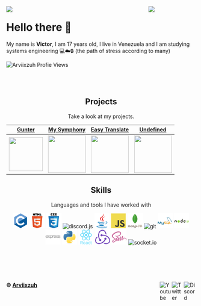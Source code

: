 <img align='left' src='https://cdn.discordapp.com/attachments/909121957562314803/1071644357335203880/R.gif' width='25%'>  
<img align='right' src='https://cdn.discordapp.com/attachments/909121957562314803/1071644297696379010/R.gif' width='25%'> 

# Hello there 👋
My name is **Victor**, I am 17 years old, I live in Venezuela and
I am studying systems engineering 💻☁️🔒 (the path of stress according to many)
<p align="left"> 
  <img src="https://komarev.com/ghpvc/?username=Arviixzuh&color=bfad26" alt="Arviixzuh Profie Views" />
</p>
<br><br>
<h2 align="center">Projects</h2>
<p align="center">Take a look at my projects.</p>

<div align="center">
  
| <a href="https://discord.com/oauth2/authorize?client_id=908862622672236635&scope=bot&permissions=8" target="_blank">**Gunter**</a> | <a href="https://arviixzuh.github.io/My-Symphony/" target="_blank">**My Symphony**</a> | <a href="https://arviixzuh.github.io/Easy-Translate/" target="_blank">**Easy Translate**</a> | <a href="@" target="_blank">**Undefined**</a> | 
| :---: | :---: | :---: | :---: |
<img align='center' src='https://cdn.discordapp.com/attachments/909121957562314803/1013112999562723388/gunter.png' width="90px"  height='90px'> | <img align='center' width="100px" src='https://media.discordapp.net/attachments/909121957562314803/1058850893539332176/music.png?width=473&height=473' height='100px'>  | <img align='center' src='https://arviixzuh.github.io/Easy-Translate/src/img/traductor.png' width="100px" height='100px'> | <img align='center' src='https://th.bing.com/th/id/R.f9df1667fd320fb45a3591026600238f?rik=3bG91UxXjbB%2bPw&pid=ImgRaw&r=0' width="100px" height='100px'> |

</div>

<h2 align="center">Skills</h2>
<p align="center">Languages and tools I have worked with</p>
<div align="center">
  <img
    src="https://raw.githubusercontent.com/devicons/devicon/master/icons/c/c-original.svg"
    alt="c"
    width="40"
    height="40"
  />
  <img
    src="https://raw.githubusercontent.com/devicons/devicon/master/icons/html5/html5-original-wordmark.svg"
    alt="html5"
    width="40"
    height="40"
  />
  <img
    src="https://raw.githubusercontent.com/devicons/devicon/master/icons/css3/css3-original-wordmark.svg"
    alt="css3"
    width="40"
    height="40"
  />
  <img
    src="https://media.discordapp.net/attachments/1064750763013853264/1064750859361202237/discordjs.png?ex=6549b182&is=65373c82&hm=fc40adf2aba79959f21cdfdd8cee281a9cf1fca7eef3664a1b85a5c8dc6c3f05&=&width=473&height=473"
    alt="discord.js"
    width="40"
    height="40"
  />
  <img
    src="https://raw.githubusercontent.com/devicons/devicon/master/icons/java/java-original.svg"
    alt="java"
    width="40"
    height="40"
  />
  <img
    src="https://raw.githubusercontent.com/devicons/devicon/master/icons/javascript/javascript-original.svg"
    alt="javascript"
    width="40"
    height="40"
  />
  <img
    src="https://raw.githubusercontent.com/devicons/devicon/master/icons/mongodb/mongodb-original-wordmark.svg"
    alt="mongodb"
    width="40"
    height="40"
  />
  <img
    src="https://www.vectorlogo.zone/logos/git-scm/git-scm-icon.svg"
    alt="git"
    width="40"
    height="40"
  />
  <img
    src="https://raw.githubusercontent.com/devicons/devicon/master/icons/mysql/mysql-original-wordmark.svg"
    alt="mysql"
    width="40"
    height="40"
  />
  <img
    src="https://raw.githubusercontent.com/devicons/devicon/master/icons/nodejs/nodejs-original-wordmark.svg"
    alt="nodejs"
    width="40"
    height="40"
  />
  <img
   src="https://raw.githubusercontent.com/devicons/devicon/master/icons/express/express-original-wordmark.svg"
   alt="express"
   width="40"
   height="40"
  />
  <img
    src="https://raw.githubusercontent.com/devicons/devicon/master/icons/python/python-original.svg"
    alt="python"
    width="40"
    height="40"
  />
  <img
    src="https://raw.githubusercontent.com/devicons/devicon/master/icons/react/react-original-wordmark.svg"
    alt="react"
    width="40"
    height="40"
  />
  <img
    src="https://raw.githubusercontent.com/devicons/devicon/master/icons/redux/redux-original.svg"
    alt="redux"
    width="40"
    height="40"
  />
  <img
    src="https://raw.githubusercontent.com/devicons/devicon/master/icons/sass/sass-original.svg"
    alt="sass"
    width="40"
    height="40"
  />
  <img
   src="https://media.discordapp.net/attachments/1064750763013853264/1166474981992042677/socket.io.png?ex=654a9f7b&is=65382a7b&hm=1f67f0f55b5d14c6d4339be1c198ad4ef388e99100932061468543fa0eca3e2f&="
   alt="socket.io"
   width="35"
   height="35"
  />
</div>

<br><br><br><br>

[discord]: https://discord.gg/U8APdjGQNq
[twitter]: https://twitter.com/Arviixzuh_
[youtube]: https://www.youtube.com/channel/UCSAafU0GMeeVK_wcmyrWAMg
[instagram]: https://www.instagram.com/arviixzuh/

[<img align="right" alt="Discord" width="32px" src="https://cdn.discordapp.com/attachments/909121957562314803/911759734871314503/Discord.png.png" />][discord]
[<img align="right" alt="Twitter" width="32px" src="https://cdn.discordapp.com/attachments/909121957562314803/911759758103560212/Twitter.png.png" />][twitter]
[<img align="right" alt="Youtube" width="32px" src="https://cdn.discordapp.com/attachments/909121957562314803/911760985143017472/Youtube.png.png" />][youtube]

**© [Arviixzuh](https://github.com/Arviixzuh)**
